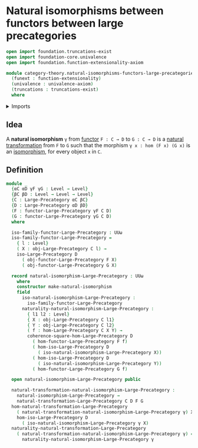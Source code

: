 # Natural isomorphisms between functors between large precategories

```agda
open import foundation.truncations-exist
open import foundation-core.univalence
open import foundation.function-extensionality-axiom

module category-theory.natural-isomorphisms-functors-large-precategories
  (funext : function-extensionality)
  (univalence : univalence-axiom)
  (truncations : truncations-exist)
  where
```

<details><summary>Imports</summary>

```agda
open import category-theory.commuting-squares-of-morphisms-in-large-precategories funext univalence truncations
open import category-theory.functors-large-precategories funext univalence truncations
open import category-theory.isomorphisms-in-large-precategories funext univalence truncations
open import category-theory.large-precategories funext univalence truncations
open import category-theory.natural-transformations-functors-large-precategories funext univalence truncations

open import foundation.universe-levels
```

</details>

## Idea

A **natural isomorphism** `γ` from
[functor](category-theory.functors-large-precategories.md) `F : C → D` to
`G : C → D` is a
[natural transformation](category-theory.natural-transformations-functors-large-precategories.md)
from `F` to `G` such that the morphism `γ x : hom (F x) (G x)` is an
[isomorphism](category-theory.isomorphisms-in-precategories.md), for every
object `x` in `C`.

## Definition

```agda
module _
  {αC αD γF γG : Level → Level}
  {βC βD : Level → Level → Level}
  {C : Large-Precategory αC βC}
  {D : Large-Precategory αD βD}
  (F : functor-Large-Precategory γF C D)
  (G : functor-Large-Precategory γG C D)
  where

  iso-family-functor-Large-Precategory : UUω
  iso-family-functor-Large-Precategory =
    { l : Level}
    ( X : obj-Large-Precategory C l) →
    iso-Large-Precategory D
      ( obj-functor-Large-Precategory F X)
      ( obj-functor-Large-Precategory G X)

  record natural-isomorphism-Large-Precategory : UUω
    where
    constructor make-natural-isomorphism
    field
      iso-natural-isomorphism-Large-Precategory :
        iso-family-functor-Large-Precategory
      naturality-natural-isomorphism-Large-Precategory :
        { l1 l2 : Level}
        { X : obj-Large-Precategory C l1}
        { Y : obj-Large-Precategory C l2}
        ( f : hom-Large-Precategory C X Y) →
        coherence-square-hom-Large-Precategory D
          ( hom-functor-Large-Precategory F f)
          ( hom-iso-Large-Precategory D
            ( iso-natural-isomorphism-Large-Precategory X))
          ( hom-iso-Large-Precategory D
            ( iso-natural-isomorphism-Large-Precategory Y))
          ( hom-functor-Large-Precategory G f)

  open natural-isomorphism-Large-Precategory public

  natural-transformation-natural-isomorphism-Large-Precategory :
    natural-isomorphism-Large-Precategory →
    natural-transformation-Large-Precategory C D F G
  hom-natural-transformation-Large-Precategory
    ( natural-transformation-natural-isomorphism-Large-Precategory γ) X =
    hom-iso-Large-Precategory D
      ( iso-natural-isomorphism-Large-Precategory γ X)
  naturality-natural-transformation-Large-Precategory
    ( natural-transformation-natural-isomorphism-Large-Precategory γ) =
      naturality-natural-isomorphism-Large-Precategory γ
```
